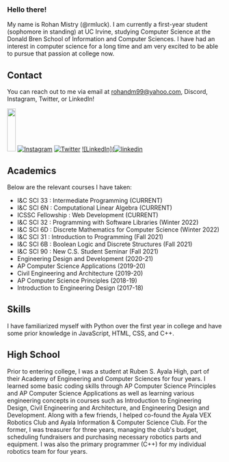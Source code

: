 ### Hello there!
My name is Rohan Mistry (@rmluck). I am currently a first-year student (sophomore in standing) at UC Irvine, studying Computer Science at the Donald Bren School of Information and Computer Sciences. I have had an interest in computer science for a long time and am very excited to be able to pursue that passion at college now.

## Contact
You can reach out to me via email at rohandm99@yahoo.com, Discord, Instagram, Twitter, or LinkedIn!

[<img src='https://user-images.githubusercontent.com/102389484/161869341-42baa76f-a773-417d-849f-f70496f52368.svg' width='20' height='100'>](http://discordapp.com/users/740331366360809504)
[![Instagram](https://user-images.githubusercontent.com/102389484/161869177-fa017ea8-f2bc-46c3-8309-7caca36235d1.png)](https://www.instagram.com/rohandm99/)
[![Twitter](![twitter](https://user-images.githubusercontent.com/102389484/161870112-aa27b1c8-14dd-4e33-b3f1-876f1acef128.svg))](https://twitter.com/rohandm99)
[![LinkedIn](![linkedin](https://user-images.githubusercontent.com/102389484/161870144-9581c44c-9c70-466e-9c26-e39d14474002.svg)](www.linkedin.com/in/rohan-mistry-aa0047223)


## Academics
Below are the relevant courses I have taken:
- I&C SCI 33        : Intermediate Programming                  (CURRENT)
- I&C SCI 6N        : Computational Linear Algebra              (CURRENT)
- ICSSC Fellowship  : Web Development                           (CURRENT)
- I&C SCI 32        : Programming with Software Libraries       (Winter 2022)
- I&C SCI 6D        : Discrete Mathematics for Computer Science (Winter 2022)
- I&C SCI 31        : Introduction to Programming               (Fall 2021)
- I&C SCI 6B        : Boolean Logic and Discrete Structures     (Fall 2021)
- I&C SCI 90        : New C.S. Student Seminar                  (Fall 2021)
- Engineering Design and Development (2020-21)
- AP Computer Science Applications (2019-20)
- Civil Engineering and Architecture (2019-20)
- AP Computer Science Principles (2018-19)
- Introduction to Engineering Design (2017-18)

## Skills
I have familiarized myself with Python over the first year in college and have some prior knowledge in JavaScript, HTML, CSS, and C++.

## High School
Prior to entering college, I was a student at Ruben S. Ayala High, part of their Academy of Engineering and Computer Sciences for four years. I learned some basic coding skills through AP Computer Science Principles and AP Computer Science Applications as well as learning various engineering concepts in courses such as Introduction to Engineering Design, Civil Engineering and Architecture, and Engineering Design and Development. Along with a few friends, I helped co-found the Ayala VEX Robotics Club and Ayala Information & Computer Science Club. For the former, I was treasurer for three years, managing the club's budget, scheduling fundraisers and purchasing necessary robotics parts and equipment. I was also the primary programmer (C++) for my individual robotics team for four years.

